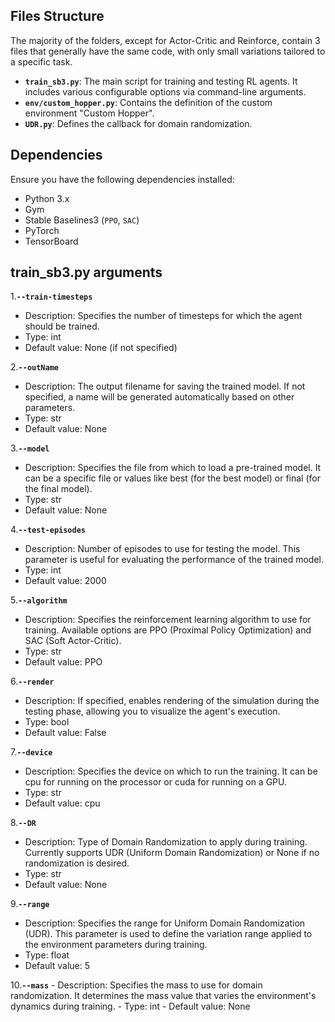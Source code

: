 
## Files Structure
The majority of the folders, except for Actor-Critic and Reinforce, contain 3 files that generally have the same code, with only small variations tailored to a specific task.
- **`train_sb3.py`**: The main script for training and testing RL agents. It includes various configurable options via command-line arguments.
- **`env/custom_hopper.py`**: Contains the definition of the custom environment "Custom Hopper".
- **`UDR.py`**: Defines the callback for domain randomization.

## Dependencies

Ensure you have the following dependencies installed:

- Python 3.x
- Gym
- Stable Baselines3 (`PPO`, `SAC`)
- PyTorch
- TensorBoard

## train_sb3.py arguments 
1.**`--train-timesteps`**
   - Description: Specifies the number of timesteps for which the agent should be trained.
   - Type: int
   - Default value: None (if not specified)

2.**`--outName`**
   - Description: The output filename for saving the trained model. If not specified, a name will be generated automatically based on other parameters.
   - Type: str
   - Default value: None

3.**`--model`**
   - Description: Specifies the file from which to load a pre-trained model. It can be a specific file or values like best (for the best model) or final (for the final model).
   - Type: str
   - Default value: None

4.**`--test-episodes`**
   - Description: Number of episodes to use for testing the model. This parameter is useful for evaluating the performance of the trained model.
   - Type: int
   - Default value: 2000

5.**`--algorithm`**
   - Description: Specifies the reinforcement learning algorithm to use for training. Available options are PPO (Proximal Policy Optimization) and SAC (Soft Actor-Critic).
   - Type: str
   - Default value: PPO

6.**`--render`**
   - Description: If specified, enables rendering of the simulation during the testing phase, allowing you to visualize the agent's execution.
   - Type: bool
   - Default value: False

7.**`--device`**
   - Description: Specifies the device on which to run the training. It can be cpu for running on the processor or cuda for running on a GPU.
   - Type: str
   - Default value: cpu

8.**`--DR`**
   - Description: Type of Domain Randomization to apply during training. Currently supports UDR (Uniform Domain Randomization) or None if no randomization is desired.
   - Type: str
   - Default value: None

9.**`--range`**
   - Description: Specifies the range for Uniform Domain Randomization (UDR). This parameter is used to define the variation range applied to the environment parameters during training.
   - Type: float
   - Default value: 5

10.**`--mass`**
    - Description: Specifies the mass to use for domain randomization. It determines the mass value that varies the environment's dynamics during training.
    - Type: int
    - Default value: None

